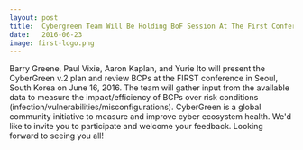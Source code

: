 ```yaml
---
layout: post
title:  Cybergreen Team Will Be Holding BoF Session At The First Conference In Seoul
date:   2016-06-23
image: first-logo.png
---
```

Barry Greene, Paul Vixie, Aaron Kaplan, and Yurie Ito will present the CyberGreen v.2 plan and review BCPs at the FIRST conference in Seoul, South Korea on June 16, 2016. The team will gather input from the available data to measure the impact/efficiency of BCPs over risk conditions (infection/vulnerabilities/misconfigurations). CyberGreen is a global community initiative to measure and improve cyber ecosystem health. We'd like to invite you to participate and welcome your feedback. Looking forward to seeing you all!
